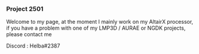 ### Project 2501

Welcome to my page, at the moment I mainly work on my AltairX processor, if you have a problem with one of my LMP3D / AURAE or NGDK projects, please contact me 

Discord : Helba#2387


<!--
**Kannagi/Kannagi** is a ✨ _special_ ✨ repository because its `README.md` (this file) appears on your GitHub profile.

Here are some ideas to get you started:

- 🔭 I’m currently working on ...
- 🌱 I’m currently learning ...
- 👯 I’m looking to collaborate on ...
- 🤔 I’m looking for help with ...
- 💬 Ask me about ...
- 📫 How to reach me: ...
- 😄 Pronouns: ...
- ⚡ Fun fact: ...

![Kannagi Top Language](https://github-readme-stats.vercel.app/api/top-langs/?username=Kannagi&layout=compact&langs_count=8&theme=dark)

![Kannagi GitHub stats-Dark](https://github-readme-stats.vercel.app/api?username=Kannagi&show_icons=true&theme=dark)  

-->
